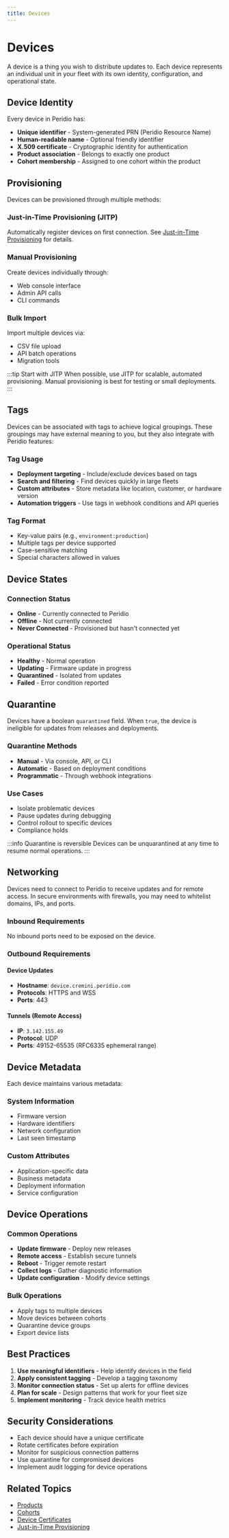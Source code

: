 ```yaml
---
title: Devices
---
```


# Devices

A device is a thing you wish to distribute updates to. Each device represents an individual unit in your fleet with its own identity, configuration, and operational state.

## Device Identity

Every device in Peridio has:
- **Unique identifier** - System-generated PRN (Peridio Resource Name)
- **Human-readable name** - Optional friendly identifier
- **X.509 certificate** - Cryptographic identity for authentication
- **Product association** - Belongs to exactly one product
- **Cohort membership** - Assigned to one cohort within the product

## Provisioning

Devices can be provisioned through multiple methods:

### Just-in-Time Provisioning (JITP)
Automatically register devices on first connection. See [Just-in-Time Provisioning](/dev-center/peridio-core/device-management/just-in-time-provisioning) for details.

### Manual Provisioning
Create devices individually through:
- Web console interface
- Admin API calls
- CLI commands

### Bulk Import
Import multiple devices via:
- CSV file upload
- API batch operations
- Migration tools

:::tip Start with JITP
When possible, use JITP for scalable, automated provisioning. Manual provisioning is best for testing or small deployments.
:::

## Tags

Devices can be associated with tags to achieve logical groupings. These groupings may have external meaning to you, but they also integrate with Peridio features:

### Tag Usage
- **Deployment targeting** - Include/exclude devices based on tags
- **Search and filtering** - Find devices quickly in large fleets
- **Custom attributes** - Store metadata like location, customer, or hardware version
- **Automation triggers** - Use tags in webhook conditions and API queries

### Tag Format
- Key-value pairs (e.g., `environment:production`)
- Multiple tags per device supported
- Case-sensitive matching
- Special characters allowed in values

## Device States

### Connection Status
- **Online** - Currently connected to Peridio
- **Offline** - Not currently connected
- **Never Connected** - Provisioned but hasn't connected yet

### Operational Status
- **Healthy** - Normal operation
- **Updating** - Firmware update in progress
- **Quarantined** - Isolated from updates
- **Failed** - Error condition reported

## Quarantine

Devices have a boolean `quarantined` field. When `true`, the device is ineligible for updates from releases and deployments.

### Quarantine Methods
- **Manual** - Via console, API, or CLI
- **Automatic** - Based on deployment conditions
- **Programmatic** - Through webhook integrations

### Use Cases
- Isolate problematic devices
- Pause updates during debugging
- Control rollout to specific devices
- Compliance holds

:::info Quarantine is reversible
Devices can be unquarantined at any time to resume normal operations.
:::

## Networking

Devices need to connect to Peridio to receive updates and for remote access. In secure environments with firewalls, you may need to whitelist domains, IPs, and ports.

### Inbound Requirements
No inbound ports need to be exposed on the device.

### Outbound Requirements

#### Device Updates
- **Hostname**: `device.cremini.peridio.com`
- **Protocols**: HTTPS and WSS
- **Ports**: 443

#### Tunnels (Remote Access)
- **IP**: `3.142.155.49`
- **Protocol**: UDP
- **Ports**: 49152-65535 (RFC6335 ephemeral range)

## Device Metadata

Each device maintains various metadata:

### System Information
- Firmware version
- Hardware identifiers
- Network configuration
- Last seen timestamp

### Custom Attributes
- Application-specific data
- Business metadata
- Deployment information
- Service configuration

## Device Operations

### Common Operations
- **Update firmware** - Deploy new releases
- **Remote access** - Establish secure tunnels
- **Reboot** - Trigger remote restart
- **Collect logs** - Gather diagnostic information
- **Update configuration** - Modify device settings

### Bulk Operations
- Apply tags to multiple devices
- Move devices between cohorts
- Quarantine device groups
- Export device lists

## Best Practices

1. **Use meaningful identifiers** - Help identify devices in the field
2. **Apply consistent tagging** - Develop a tagging taxonomy
3. **Monitor connection status** - Set up alerts for offline devices
4. **Plan for scale** - Design patterns that work for your fleet size
5. **Implement monitoring** - Track device health metrics

## Security Considerations

- Each device should have a unique certificate
- Rotate certificates before expiration
- Monitor for suspicious connection patterns
- Use quarantine for compromised devices
- Implement audit logging for device operations

## Related Topics

- [Products](/dev-center/peridio-core/device-management/products)
- [Cohorts](/dev-center/peridio-core/device-management/cohorts)
- [Device Certificates](/dev-center/peridio-core/device-management/device-certificates)
- [Just-in-Time Provisioning](/dev-center/peridio-core/device-management/just-in-time-provisioning)